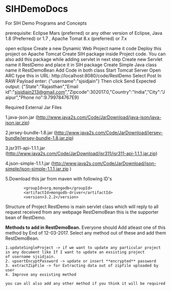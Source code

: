 # SIHDemoDocs
For SIH Demo Programs and Concepts

prerequisite:
Eclipse Mars (preferred) or any other version of Eclipse,
Java 1.8 (Preferred) or 1.7 ,
Apache Tomat 8.x (preferred) or 7.x

open eclipse
Create a new Dynamic Web Project name it code
Deploy this project on Apache Tomcat 
Create SIH package inside Project code. You can also add this package while adding servlet in next step
Create new Servlet name it RestDemo and place it in SIH package
Create Simple Java class name it RestDemoBean
Add Code in both class
Start Tomcat Server
Open ARC
type this in URL:  http://localhost:8080/code/RestDemo
Select Post
In RAW Payload enter:  {"username":"sjsidjain"}
Then click Send
Expected output:  {"State":"Rajasthan","Email id":"sjsidjain213@gmail.com","Zipcode":302017.0,"Country":"India","City":"Jaipur","Phone no":9.799784767E9}

Required External Jar Files

 1.java-json.jar (http://www.java2s.com/Code/JarDownload/java-json/java-json.jar.zip)

2.jersey-bundle-1.8.jar (http://www.java2s.com/Code/JarDownload/jersey-bundle/jersey-bundle-1.8.jar.zip)

3.jsr311-api-1.1.1.jar (http://www.java2s.com/Code/JarDownload/jsr311/jsr311-api-1.1.1.jar.zip)

4.json-simple-1.1.1.jar (http://www.java2s.com/Code/JarDownload/json-simple/json-simple-1.1.1.jar.zip )

5.Download this jar from maven with following ID's

            <groupId>org.mongodb</groupId>
            <artifactId>mongodb-driver</artifactId>
            <version>3.2.2</version>


Structure of Project
RestDemo is main servlet class which will reply to all request received from any webpage
RestDemoBean this is the supporter bean of RestDemo.

**Methods to add in RestDemoBean.**
Everyone should Add atleast one of this method by End of 12-03-2017. Select any method out of these and add them RestDemoBean.

    1.updateSingleProject -> if we want to update any particular project in any document like If I want to update an exsisting project                                of username sjsidjain. 
    2. upsertEncyptPassword -> update or insert **encrypted** password
    3. extractZipFile -> for Extracting data out of zipfile uploaded by user
    4. Improve any exsisting method
    
    you can all also add any other method if you think it will be required
